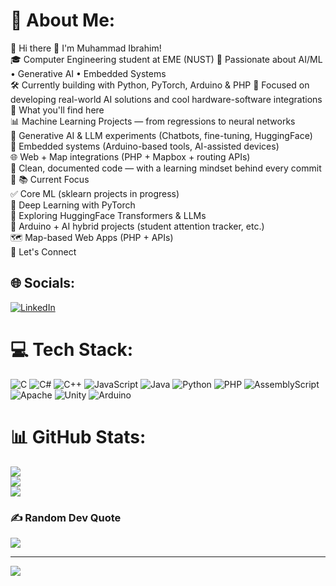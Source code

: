 # 💫 About Me:
🔭 Hi there 👋 I'm Muhammad Ibrahim!<br>🎓 Computer Engineering student at EME (NUST) 🤖 Passionate about AI/ML • Generative AI • Embedded Systems<br>🛠️ Currently building with Python, PyTorch, Arduino & PHP 📍 Focused on developing real-world AI solutions and cool hardware-software integrations<br>🚀 What you'll find here<br>📊 Machine Learning Projects — from regressions to neural networks<br>🔁 Generative AI & LLM experiments (Chatbots, fine-tuning, HuggingFace)<br>📡 Embedded systems (Arduino-based tools, AI-assisted devices)<br>🌐 Web + Map integrations (PHP + Mapbox + routing APIs)<br>📂 Clean, documented code — with a learning mindset behind every commit<br>🌱 📚 Current Focus<br>✅ Core ML (sklearn projects in progress)<br>🧠 Deep Learning with PyTorch<br>🤖 Exploring HuggingFace Transformers & LLMs<br>🔌 Arduino + AI hybrid projects (student attention tracker, etc.)<br>🗺️ Map-based Web Apps (PHP + APIs)<br>🎯 Let's Connect


## 🌐 Socials:
[![LinkedIn](https://img.shields.io/badge/LinkedIn-%230077B5.svg?logo=linkedin&logoColor=white)](https://linkedin.com/in/ibrahim-abdullah-220917319) 

# 💻 Tech Stack:
![C](https://img.shields.io/badge/c-%2300599C.svg?style=for-the-badge&logo=c&logoColor=white) ![C#](https://img.shields.io/badge/c%23-%23239120.svg?style=for-the-badge&logo=csharp&logoColor=white) ![C++](https://img.shields.io/badge/c++-%2300599C.svg?style=for-the-badge&logo=c%2B%2B&logoColor=white) ![JavaScript](https://img.shields.io/badge/javascript-%23323330.svg?style=for-the-badge&logo=javascript&logoColor=%23F7DF1E) ![Java](https://img.shields.io/badge/java-%23ED8B00.svg?style=for-the-badge&logo=openjdk&logoColor=white) ![Python](https://img.shields.io/badge/python-3670A0?style=for-the-badge&logo=python&logoColor=ffdd54) ![PHP](https://img.shields.io/badge/php-%23777BB4.svg?style=for-the-badge&logo=php&logoColor=white) ![AssemblyScript](https://img.shields.io/badge/assembly%20script-%23000000.svg?style=for-the-badge&logo=assemblyscript&logoColor=white) ![Apache](https://img.shields.io/badge/apache-%23D42029.svg?style=for-the-badge&logo=apache&logoColor=white) ![Unity](https://img.shields.io/badge/unity-%23000000.svg?style=for-the-badge&logo=unity&logoColor=white) ![Arduino](https://img.shields.io/badge/-Arduino-00979D?style=for-the-badge&logo=Arduino&logoColor=white)
# 📊 GitHub Stats:
![](https://github-readme-stats.vercel.app/api?username=Ibrahim5570&theme=dark&hide_border=false&include_all_commits=false&count_private=false)<br/>
![](https://nirzak-streak-stats.vercel.app/?user=Ibrahim5570&theme=dark&hide_border=false)<br/>
![](https://github-readme-stats.vercel.app/api/top-langs/?username=Ibrahim5570&theme=dark&hide_border=false&include_all_commits=false&count_private=false&layout=compact)

### ✍️ Random Dev Quote
![](https://quotes-github-readme.vercel.app/api?type=horizontal&theme=dark)

---
[![](https://visitcount.itsvg.in/api?id=Ibrahim5570&icon=0&color=0)](https://visitcount.itsvg.in)

<!-- Proudly created with GPRM ( https://gprm.itsvg.in ) -->
